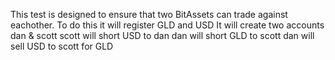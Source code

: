 This test is designed to ensure that two BitAssets can trade against eachother. 
To do this it will register GLD and USD
It will create two accounts dan & scott 
scott will short USD to dan
dan will short GLD to scott
dan will sell USD to scott for GLD
